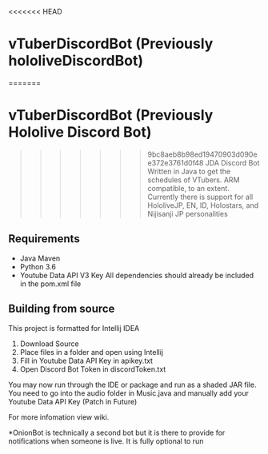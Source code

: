 <<<<<<< HEAD
# vTuberDiscordBot (Previously hololiveDiscordBot)
=======
# vTuberDiscordBot (Previously Hololive Discord Bot)
>>>>>>> 9bc8aeb8b98ed19470903d090ee372e3761d0f48
JDA Discord Bot Written in Java to get the schedules of VTubers. ARM compatible, to an extent.
Currently there is support for all HololiveJP, EN, ID, Holostars, and Nijisanji JP personalities

## Requirements 
- Java Maven
- Python 3.6
- Youtube Data API V3 Key
All dependencies should already be included in the pom.xml file 

## Building from source
This project is formatted for Intellij IDEA 
1. Download Source
2. Place files in a folder and open using Intellij
3. Fill in Youtube Data API Key in apikey.txt
4. Open Discord Bot Token in discordToken.txt

You may now run through the IDE or package and run as a shaded JAR file. 
You need to go into the audio folder in Music.java and manually add your Youtube Data API Key (Patch in Future)

For more infomation view wiki.

*OnionBot is technically a second bot but it is there to provide for notifications when someone is live. It is fully optional to run

